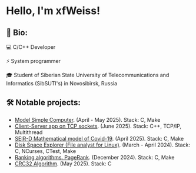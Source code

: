 # Hello, I'm <a href="#" style="text-decoration: none;">xfWeiss</a>!
## :bookmark: Bio:
:computer: C/C++ Developer

:zap: System programmer

:mortar_board: Student of Siberian State University of Telecommunications and Informatics (SibSUTI's) in Novosibirsk, Russia

## :hammer_and_wrench: Notable projects:
+ <a href="https://github.com/xfWeiss/Model-Simple-Computer" style="text-decoration: underline;">Model Simple Computer</a>. (April - May 2025). Stack: C, Make
+ <a href="https://github.com/xfWeiss/Client-Server-on-TCP-sockets" style="text-decoration: underline;">Client-Server app on TCP sockets</a>. (June 2025). Stack: C++, TCP/IP, Multithread
+ <a href="https://github.com/xfWeiss/SEIR-D-Model-of-Covid-19" style="text-decoration: underline;">SEIR-D Mathematical model of Covid-19</a>. (April 2025). Stack: C, Make
+ <a href="https://github.com/xfWeiss/Disk-Space-Explorer" style="text-decoration: underline;">Disk Space Explorer (File analyst for Linux)</a>. (March - April 2024). Stack: C, NCurses, CTest, Make
+ <a href="https://github.com/xfWeiss/PageRank-Algorithnms/tree/main" style="text-decoration: underline;">Ranking algorithms. PageRank</a>. (December 2024). Stack: C, Make
+ <a href="https://github.com/xfWeiss/CRC32-Algorithm" style="text-decoration: underline;">CRC32 Algorithm</a>. (May 2025). Stack: C
